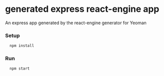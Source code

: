 generated express react-engine app
======================

An express app generated by the react-engine generator for Yeoman

### Setup
```sh
  npm install
```

### Run
```sh
  npm start
```